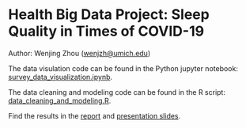 # Health Big Data Project: Sleep Quality in Times of COVID-19

Author: Wenjing Zhou (wenjzh@umich.edu)

The data visulation code can be found in the Python jupyter notebook: [survey_data_visualization.ipynb]().

The data cleaning and modeling code can be found in the R script: [data_cleaning_and_modeling.R]().

Find the results in the [report]() and [presentation slides]().

